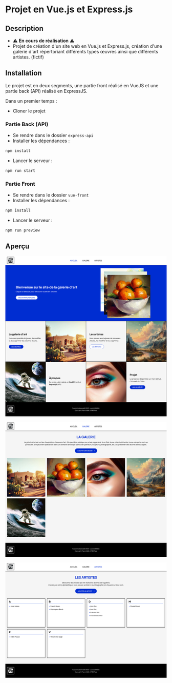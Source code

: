 # Projet en Vue.js et Express.js
## Description
- ⚠️ **En cours de réalisation** ⚠️
- Projet de création d'un site web en Vue.js et Express.js, création d'une galerie d'art répertoriant différents types œuvres ainsi que différents artistes. (fictif)

## Installation
Le projet est en deux segments, une partie front réalisé en VueJS et une partie back (API) réalisé en ExpressJS.

Dans un premier temps : 
- Cloner le projet

### Partie Back (API)
- Se rendre dans le dossier `express-api`
- Installer les dépendances :
```bash
npm install
```
- Lancer le serveur :
```bash
npm run start
```

### Partie Front
- Se rendre dans le dossier `vue-front`
- Installer les dépendances :
```bash
npm install
```
- Lancer le serveur :
```bash
npm run preview
```

## Aperçu

![img.png](utils/img.png)

![galerie.png](utils/galerie.png)

![artistes.png](utils/artistes.png)
